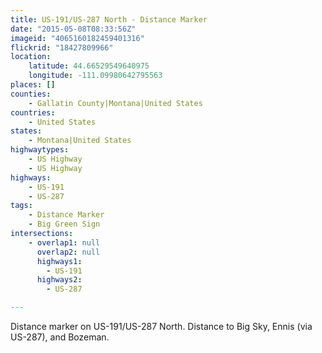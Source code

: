 ```yaml
---
title: US-191/US-287 North - Distance Marker
date: "2015-05-08T08:33:56Z"
imageid: "4065160182459401316"
flickrid: "18427809966"
location:
    latitude: 44.66529549640975
    longitude: -111.09980642795563
places: []
counties:
    - Gallatin County|Montana|United States
countries:
    - United States
states:
    - Montana|United States
highwaytypes:
    - US Highway
    - US Highway
highways:
    - US-191
    - US-287
tags:
    - Distance Marker
    - Big Green Sign
intersections:
    - overlap1: null
      overlap2: null
      highways1:
        - US-191
      highways2:
        - US-287

---
```

Distance marker on US-191/US-287 North.  Distance to Big Sky, Ennis (via US-287), and Bozeman.